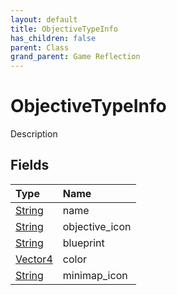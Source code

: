 ```yaml
---
layout: default
title: ObjectiveTypeInfo
has_children: false
parent: Class
grand_parent: Game Reflection
---
```

# ObjectiveTypeInfo
Description 

## Fields
| Type | Name |
|:-------------|:--------------|
| [String](/game-reflection/components/string.md) | name |
| [String](/game-reflection/components/string.md) | objective_icon |
| [String](/game-reflection/components/string.md) | blueprint |
| [Vector4](/game-reflection/classes/vector4.md) | color |
| [String](/game-reflection/components/string.md) | minimap_icon |
